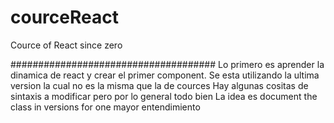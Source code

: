 # courceReact
Cource of React since zero


#####################################
Lo primero es aprender la dinamica de react y crear el primer component.
Se esta utilizando la ultima version la cual no es la misma que la de cources
Hay algunas cositas de sintaxis a modificar pero por lo general todo bien 
La idea es document the class in versions for one mayor entendimiento
